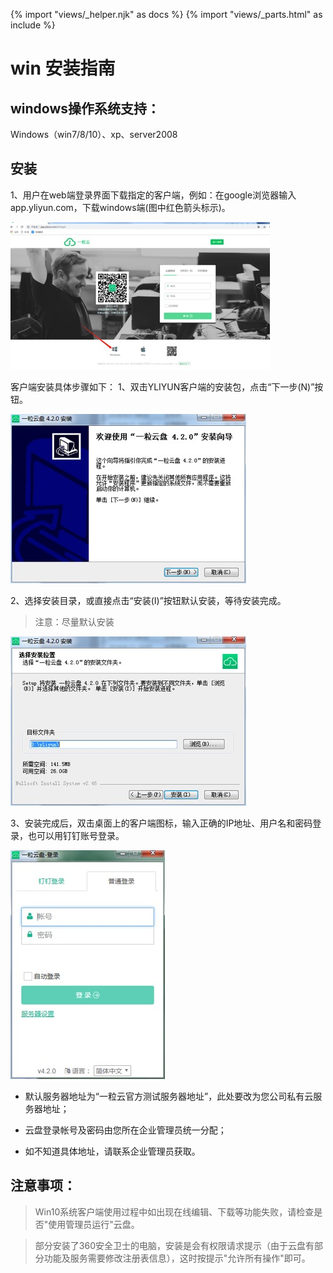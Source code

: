 {% import "views/_helper.njk" as docs %}
{% import "views/_parts.html" as include %}
# win 安装指南

## windows操作系统支持：

Windows（win7/8/10）、xp、server2008


## 安装

1、用户在web端登录界面下载指定的客户端，例如：在google浏览器输入app.yliyun.com，下载windows端(图中红色箭头标示)。

<img src="images/setup/win-1.jpeg" class="img-responsive" alt="">

客户端安装具体步骤如下：
1、双击YLIYUN客户端的安装包，点击“下一步(N)”按钮。

<img src="images/setup/win-2.jpeg" class="img-responsive" alt="">

2、选择安装目录，或直接点击“安装(I)”按钮默认安装，等待安装完成。

> 注意：尽量默认安装

<img src="images/setup/win-3.jpeg" class="img-responsive" alt="">

3、安装完成后，双击桌面上的客户端图标，输入正确的IP地址、用户名和密码登录，也可以用钉钉账号登录。

<img src="images/setup/win-4.jpeg" class="img-responsive" alt="">


 - 默认服务器地址为“一粒云官方测试服务器地址”，此处要改为您公司私有云服务器地址；

 - 云盘登录帐号及密码由您所在企业管理员统一分配；

 - 如不知道具体地址，请联系企业管理员获取。


 ## 注意事项：

> Win10系统客户端使用过程中如出现在线编辑、下载等功能失败，请检查是否"使用管理员运行"云盘。

> 部分安装了360安全卫士的电脑，安装是会有权限请求提示（由于云盘有部分功能及服务需要修改注册表信息），这时按提示"允许所有操作"即可。
